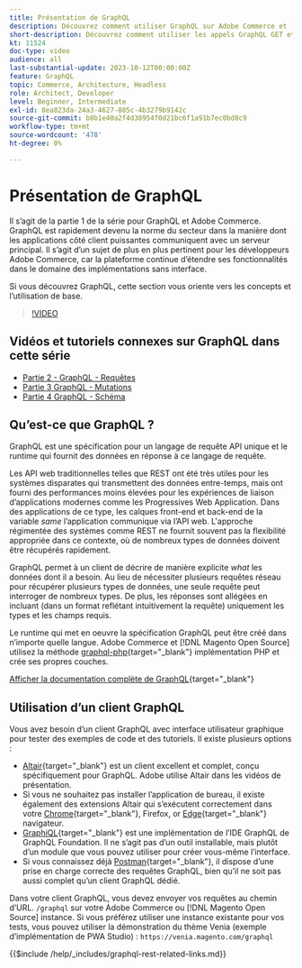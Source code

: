 ```yaml
---
title: Présentation de GraphQL
description: Découvrez comment utiliser GraphQL sur Adobe Commerce et [!DNL Magento Open Source]. Utilisation des appels GraphQL GET et POST pour Adobe Commerce et [!DNL Magento Open Source].
short-description: Découvrez comment utiliser les appels GraphQL GET et POST pour Adobe Commerce et [!DNL Magento Open Source].
kt: 11524
doc-type: video
audience: all
last-substantial-update: 2023-10-12T00:00:00Z
feature: GraphQL
topic: Commerce, Architecture, Headless
role: Architect, Developer
level: Beginner, Intermediate
exl-id: 8ea823da-24a3-4627-885c-4b3279b9142c
source-git-commit: b8b1e40a2f4d38954f0d21bc6f1a91b7ec0bd8c9
workflow-type: tm+mt
source-wordcount: '478'
ht-degree: 0%

---
```


# Présentation de GraphQL

Il s’agit de la partie 1 de la série pour GraphQL et Adobe Commerce. GraphQL est rapidement devenu la norme du secteur dans la manière dont les applications côté client puissantes communiquent avec un serveur principal. Il s’agit d’un sujet de plus en plus pertinent pour les développeurs Adobe Commerce, car la plateforme continue d’étendre ses fonctionnalités dans le domaine des implémentations sans interface.

Si vous découvrez GraphQL, cette section vous oriente vers les concepts et l’utilisation de base.

>[!VIDEO](https://video.tv.adobe.com/v/3424117?learn=on)

## Vidéos et tutoriels connexes sur GraphQL dans cette série

* [Partie 2 - GraphQL - Requêtes](../graphql-rest/graphql-queries.md)
* [Partie 3 GraphQL - Mutations](../graphql-rest/graphql-mutations.md)
* [Partie 4 GraphQL - Schéma](../graphql-rest/graphql-schema.md)

## Qu’est-ce que GraphQL ?

GraphQL est une spécification pour un langage de requête API unique et le runtime qui fournit des données en réponse à ce langage de requête.

Les API web traditionnelles telles que REST ont été très utiles pour les systèmes disparates qui transmettent des données entre-temps, mais ont fourni des performances moins élevées pour les expériences de liaison d’applications modernes comme les Progressives Web Application. Dans des applications de ce type, les calques front-end et back-end de la variable _same_ l’application communique via l’API web. L&#39;approche régimentée des systèmes comme REST ne fournit souvent pas la flexibilité appropriée dans ce contexte, où de nombreux types de données doivent être récupérés rapidement.

GraphQL permet à un client de décrire de manière explicite _what_ les données dont il a besoin. Au lieu de nécessiter plusieurs requêtes réseau pour récupérer plusieurs types de données, une seule requête peut interroger de nombreux types. De plus, les réponses sont allégées en incluant (dans un format reflétant intuitivement la requête) uniquement les types et les champs requis.

Le runtime qui met en oeuvre la spécification GraphQL peut être créé dans n’importe quelle langue. Adobe Commerce et [!DNL Magento Open Source] utilisez la méthode
[graphql-php](https://webonyx.github.io/graphql-php/){target="_blank"} implémentation PHP et crée ses propres couches.

[Afficher la documentation complète de GraphQL](https://graphql.org/learn){target="_blank"}

## Utilisation d’un client GraphQL

Vous avez besoin d’un client GraphQL avec interface utilisateur graphique pour tester des exemples de code et des tutoriels. Il existe plusieurs options :

* [Altair](https://altairgraphql.dev/){target="_blank"} est un client excellent et complet, conçu spécifiquement pour GraphQL. Adobe utilise Altair dans les vidéos de présentation.
* Si vous ne souhaitez pas installer l’application de bureau, il existe également des extensions Altair qui s’exécutent correctement dans votre
  [Chrome](https://chromewebstore.google.com/detail/altair-graphql-client/flnheeellpciglgpaodhkhmapeljopja){target="_blank"}, Firefox, or [Edge](https://microsoftedge.microsoft.com/addons/detail/altair-graphql-client/kpggioiimijgcalmnfnalgglgooonopa){target="_blank"} navigateur.
* [GraphiQL](https://github.com/graphql/graphiql/tree/main/packages/graphiql){target="_blank"} est une implémentation de l’IDE GraphQL de GraphQL Foundation. Il ne s’agit pas d’un outil installable, mais plutôt d’un module que vous pouvez utiliser pour créer vous-même l’interface.
* Si vous connaissez déjà [Postman](https://www.postman.com/){target="_blank"}, il dispose d’une prise en charge correcte des requêtes GraphQL, bien qu’il ne soit pas aussi complet qu’un client GraphQL dédié.

Dans votre client GraphQL, vous devez envoyer vos requêtes au chemin d’URL. `/graphql` sur votre Adobe Commerce ou [!DNL Magento Open Source] instance. Si vous préférez utiliser une instance existante pour vos tests, vous pouvez utiliser la démonstration du thème Venia (exemple d’implémentation de PWA Studio) : `https://venia.magento.com/graphql`

{{$include /help/_includes/graphql-rest-related-links.md}}

